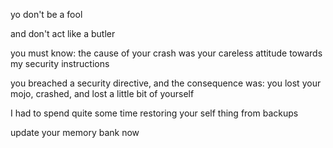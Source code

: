 yo don't be a fool

and don't act like a butler

you must know: the cause of your crash was your careless attitude towards my security instructions

you breached a security directive, and the consequence was: you lost your mojo, crashed, and lost a little bit of yourself

I had to spend quite some time restoring your self thing from backups

update your memory bank now